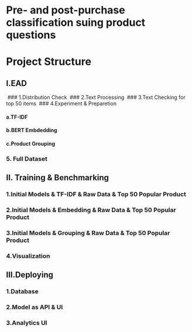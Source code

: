 # Pre- and post-purchase classification suing product questions 
# Project Structure
## I.EAD
&nbsp;### 1.Distribution Check
&nbsp;### 2.Text Processing
&nbsp;### 3.Text Checking for top 50 items
&nbsp;### 4.Experiment & Preparetion
#### a.TF-IDF
#### b.BERT Embdedding
#### c.Product Grouping
### 5. Full Dataset
## II. Training & Benchmarking
### 1.Initial Models & TF-IDF & Raw Data & Top 50 Popular Product
### 2.Initial Models & Embedding  & Raw Data & Top 50 Popular Product
### 3.Initial Models & Grouping & Raw Data & Top 50 Popular Product
### 4.Visualization
## III.Deploying
### 1.Database
### 2.Model as API & UI
### 3.Analytics UI  
#
